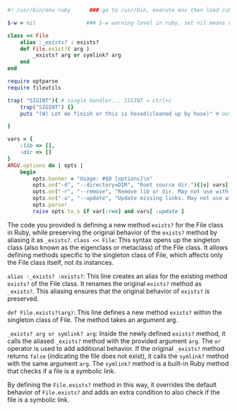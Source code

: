 ```ruby
#! /usr/bin/env ruby      ### go to /usr/bin, execute env then load ruby, ruby shall be installed at /usr/bin/

$-w = nil                ### $-w warning level in ruby, set nil means no warning

class << File
    alias :_exists? : exists?
    def File.exist?( arg )
        _exists? arg or symlink? arg
    end
end

require optparse
require fileutils

trap( "SIGINT"){ # single handler... SIGINT = ctrl+c 
    trap("SIGINT") {}
    puts "(W) Let me finish or this is hosed(cleaned up by hose)" # output a msg... 

}

vars = {
    :lib => [],
    :dir => []
}
ARGV.options do | opts | 
    begin
        opts.banner = "Usage: #$0 [options]\n"
        opts.on("-d", "--directory=DIR", "Root source dir."){|v| vars[ :root] = v}
        opts.on("-r", "--remove", "Remove lib or dir. May not use with -u.") {|v| vars[ :rem ]=v}
        opts.on("-u", "--update", "Update missing links. May not use with -r.") {|v| vars[ :update ]=v}
        opts.parse!
        raise opts.to_s if var[:rem] and vars[ :update ]

```
The code you provided is defining a new method `exists?` for the File class in Ruby, while preserving the original behavior of the `exists?` method by aliasing it as `_exists?`.
`class << File`: This syntax opens up the singleton class (also known as the eigenclass or metaclass) of the File class. It allows defining methods specific to the singleton class of File, which affects only the File class itself, not its instances.

`alias :_exists? :exists?`: This line creates an alias for the existing method `exists?` of the File class. It renames the original `exists?` method as `_exists?`. This aliasing ensures that the original behavior of `exists?` is preserved.

`def File.exists?(arg)`: This line defines a new method `exists?` within the singleton class of File. The method takes an argument arg.

`_exists? arg or symlink? arg`: Inside the newly defined `exists?` method, it calls the aliased `_exists?` method with the provided argument `arg`. The `or` operator is used to add additional behavior. If the original `_exists?` method returns `false` (indicating the file does not exist), it calls the `symlink?` method with the same argument `arg`. The `symlink?` method is a built-in Ruby method that checks if a file is a symbolic link.

By defining the `File.exists?` method in this way, it overrides the default behavior of `File.exists?` and adds an extra condition to also check if the file is a symbolic link.